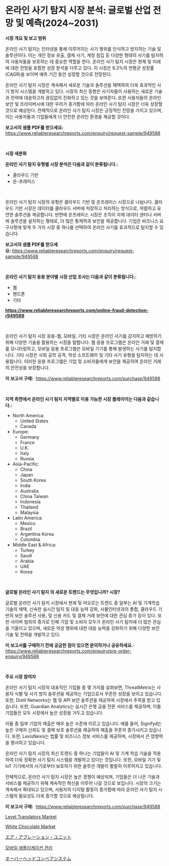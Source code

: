 <p><h1>온라인 사기 탐지 시장 분석: 글로벌 산업 전망 및 예측(2024~2031)</h1></p><p><strong>시장 개요 및 보고 범위</strong></p>
<p><p>온라인 사기 탐지는 인터넷을 통해 이루어지는 사기 행위를 인식하고 방지하는 기술 및 솔루션이다. 이는 개인 정보 유출, 결제 사기, 계정 침입 등 다양한 형태의 사기를 탐지하여 사용자들을 보호하는 데 중요한 역할을 한다. 온라인 사기 탐지 시장은 현재 및 미래에 대한 전망을 포함한 성장 분석을 다루고 있다. 이 시장은 6.3%의 연평균 성장률(CAGR)을 보이며 예측 기간 동안 성장할 것으로 전망된다. </p><p>온라인 사기 탐지 시장은 계속해서 새로운 기술과 솔루션을 채택하여 더욱 효과적인 사기 방지 시스템을 개발하고 있다. 시장의 최신 동향은 사기자들이 사용하는 새로운 기술과 전략에 대응하고자 끊임없이 진화하고 있는 것을 보여준다. 또한 사용자들의 온라인 보안 및 프라이버시에 대한 우려가 증가함에 따라 온라인 사기 탐지 시장은 더욱 성장할 것으로 예상된다. 전체적으로 온라인 사기 탐지 시장은 긍정적인 전망을 가지고 있으며, 이는 사용자들과 기업들에게 더 안전한 온라인 환경을 제공할 것이다.</p></p>
<p><strong>보고서의 샘플 PDF를 받으세요:</strong> <a href="https://www.reliableresearchreports.com/enquiry/request-sample/949588">https://www.reliableresearchreports.com/enquiry/request-sample/949588</a></p>
<p>&nbsp;</p>
<p><strong>시장 세분화</strong></p>
<p><strong>온라인 사기 탐지 유형별 시장 분석은 다음과 같이 분류됩니다.:</strong></p>
<p><ul><li>클라우드 기반</li><li>온-프레미스</li></ul></p>
<p>&nbsp;</p>
<p><p>온라인 사기 탐지 시장의 유형은 클라우드 기반 및 온프레미스 시장으로 나뉩니다. 클라우드 기반 시장은 데이터를 클라우드 서버에 저장하고 처리하는 방식으로, 저렴하고 유연한 솔루션을 제공합니다. 반면에 온프레미스 시장은 조직이 자체 데이터 센터나 서버에 솔루션을 설치하는 형태로, 더 많은 통제력과 보안을 제공합니다. 기업은 비즈니스 요구사항에 맞게 두 가지 시장 중 하나를 선택하여 온라인 사기를 효과적으로 탐지할 수 있습니다.</p></p>
<p><strong>보고서의 샘플 PDF를 받으세요:</strong>&nbsp;<a href="https://www.reliableresearchreports.com/enquiry/request-sample/949588">https://www.reliableresearchreports.com/enquiry/request-sample/949588</a></p>
<p>&nbsp;</p>
<p><strong> 온라인 사기 탐지 응용 분야별 시장 산업 조사는 다음과 같이 분류됩니다.:</strong></p>
<p><ul><li>웹</li><li>핸드폰</li><li>기타</li></ul></p>
<p><strong><a href="https://www.reliableresearchreports.com/online-fraud-detection-r949588">https://www.reliableresearchreports.com/online-fraud-detection-r949588</a></strong></p>
<p>&nbsp;</p>
<p><p>온라인 사기 탐지 시장 응용-웹, 모바일, 기타 시장은 온라인 사기를 감지하고 예방하기 위해 다양한 기술을 활용하는 시장을 말합니다. 웹 응용 프로그램은 온라인 거래 및 결제를 모니터링하고, 모바일 응용 프로그램은 모바일 기기를 통해 발생하는 사기를 탐지합니다. 기타 시장은 사회 공학 공격, 악성 소프트웨어 및 기타 사기 유형을 탐지하는 데 사용됩니다. 이러한 응용 프로그램은 기업 및 소비자들에게 보안을 제공하여 온라인 거래의 안전성을 보장합니다.</p></p>
<p><strong>이 보고서 구매:</strong>&nbsp; <a href="https://www.reliableresearchreports.com/purchase/949588">https://www.reliableresearchreports.com/purchase/949588</a></p>
<p>&nbsp;</p>
<p><strong>지역 측면에서 온라인 사기 탐지 지역별로 이용 가능한 시장 플레이어는 다음과 같습니다.:</strong></p>
<p><ul>
    <li>
        North America:
        <ul>
            <li>United States</li>
            <li>Canada</li>
        </ul>
    </li>
    <li>
        Europe:
        <ul>
            <li>Germany</li>
            <li>France</li>
            <li>U.K.</li>
            <li>Italy</li>
            <li>Russia</li>
        </ul>
    </li>
    <li>
        Asia-Pacific:
        <ul>
            <li>China</li>
            <li>Japan</li>
            <li>South Korea</li>
            <li>India</li>
            <li>Australia</li>
            <li>China Taiwan</li>
            <li>Indonesia</li>
            <li>Thailand</li>
            <li>Malaysia</li>
        </ul>
    </li>
    <li>
        Latin America:
        <ul>
            <li>Mexico</li>
            <li>Brazil</li>
            <li>Argentina Korea</li>
            <li>Colombia</li>
        </ul>
    </li>
    <li>
        Middle East & Africa:
        <ul>
            <li>Turkey</li>
            <li>Saudi</li>
            <li>Arabia</li>
            <li>UAE</li>
            <li>Korea</li>
        </ul>
    </li>
    </ul></p>
<p>&nbsp;</p>
<p><strong>글로벌 온라인 사기 탐지 의 새로운 트렌드는 무엇입니까? 시장?</strong></p>
<p><p>글로벌 온라인 사기 탐지 시장에서 현재 및 떠오르는 트렌드 중 일부는 AI 및 기계학습 기술의 채택, 신속한 실시간 탐지 및 대응 능력 강화, 사물인터넷과의 통합, 클라우드 기반의 보안 솔루션 사용, 및 신용 카드 및 결제 거래 보안에 대한 관심 증가 등이 있다. 또한 사이버 범죄의 증가로 인해 기업 및 소비자 모두가 온라인 사기 탐지에 더 많은 관심을 기울이고 있으며, 새로운 악성 행위에 대한 대응 능력을 강화하기 위해 다양한 보안 기술 및 전략을 개발하고 있다.</p></p>
<p><strong>이 보고서를 구매하기 전에 궁금한 점이 있으면 문의하거나 공유하세요.</strong>- <a href="https://www.reliableresearchreports.com/enquiry/pre-order-enquiry/949588">https://www.reliableresearchreports.com/enquiry/pre-order-enquiry/949588</a></p>
<p>&nbsp;</p>
<p><strong>주요 시장 참여자</strong></p>
<p><p>온라인 사기 탐지 시장의 대표적인 기업들 중 몇 가지를 살펴보면, ThreatMetrix는 사용자 식별 및 사기 방지 솔루션을 제공하는 기업으로서 꾸준한 성장을 보이고 있습니다. 또한, Distil Networks는 웹 및 API 보안 솔루션을 제공하여 시장에서 주목을 받고 있습니다. 또한, Guardian Analytics는 실시간 은행 금융 전문 서비스를 제공하며, 이들 기업들은 모두 시장에서 높은 성장을 거두고 있습니다.</p><p>이들 중 일부 기업의 매출은 매우 높은 수준에 이르고 있습니다. 예를 들어, Signifyd는 높은 구매자 신뢰도 및 결제 보호 솔루션을 제공하여 매출을 꾸준히 증가시키고 있습니다. 또한, LexisNexis는 법률 및 비즈니스 정보 서비스를 제공하며, 시장에서 큰 영향력을 행사하고 있습니다.</p><p>온라인 사기 탐지 시장의 최신 트렌드 중 하나는 기업들이 AI 및 기계 학습 기술을 적용하여 더욱 정확한 사기 탐지 시스템을 개발하고 있다는 것입니다. 또한, 모바일 기기 및 IoT 기기에서의 사기로부터 보호하기 위한 솔루션 개발이 활발히 이루어지고 있습니다.</p><p>전체적으로, 온라인 사기 탐지 시장은 높은 경쟁이 예상되며, 기업들은 더 나은 기술과 서비스를 제공하기 위해 계속적인 혁신을 이루어 나갈 것으로 보입니다. 시장의 크기는 계속해서 확대되고 있으며, 사용자의 디지털 활동이 증가함에 따라 온라인 사기 탐지 시스템의 필요성도 더욱 증가할 것으로 예상됩니다.</p></p>
<p><strong>이 보고서 구매:</strong>&nbsp;&nbsp;<a href="https://www.reliableresearchreports.com/purchase/949588">https://www.reliableresearchreports.com/purchase/949588</a></p>
<p><p><a href="https://cat-emmental-94b.notion.site/Level-Translators-Market-Size-CAGR-Trends-2024-2030-fb581203b70b4499895313a71f08edfd">Level Translators Market</a></p><p><a href="https://view.publitas.com/reportprime-1/white-chocolate-market-trends-forecast-and-competitive-analysis-to-2031/">White Chocolate Market</a></p><p><a href="https://github.com/pepo3k/Market-Research-Report-List-1/blob/main/993883923638.md">エア・アブレーション・ユニット</a></p><p><a href="https://github.com/FelipeGrrady654556/Market-Research-Report-List-1/blob/main/481031021440.md">모바일 애플리케이션 관리</a></p><p><a href="https://github.com/nemesis2824/Market-Research-Report-List-1/blob/main/497905123639.md">オーバーヘッドコンベアシステム</a></p></p>
